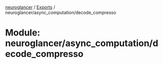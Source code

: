 [neuroglancer](../README.md) / [Exports](../modules.md) / neuroglancer/async\_computation/decode\_compresso

# Module: neuroglancer/async\_computation/decode\_compresso
